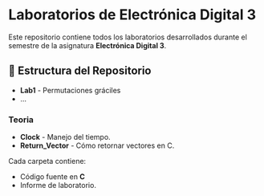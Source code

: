 # Laboratorios de Electrónica Digital 3

Este repositorio contiene todos los laboratorios desarrollados durante el semestre de la asignatura **Electrónica Digital 3**.

## 📂 Estructura del Repositorio

- **Lab1** - Permutaciones gráciles
- ...

### Teoria

- **Clock** - Manejo del tiempo.
- **Return_Vector** - Cómo retornar vectores en C.

Cada carpeta contiene:

- Código fuente en **C**
- Informe de laboratorio.
